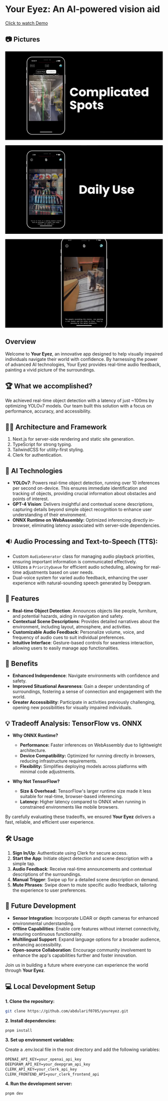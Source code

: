 # Your Eyez: An AI-powered vision aid

[Click to watch Demo](https://youtu.be/1F4wq1y6iRo&t=80s)

## 📷 Pictures

![Complicated](img/complicated.jpg)

![vending](img/vending_machine.jpg)

![Stairs](img/scan_ppl.jpg)

## Overview

Welcome to **Your Eyez**, an innovative app designed to help visually impaired individuals navigate their world with confidence. By harnessing the power of advanced AI technologies, Your Eyez provides real-time audio feedback, painting a vivid picture of the surroundings.

## 🏆 What we accomplished?

We achieved real-time object detection with a latency of just ~100ms by optimizing YOLOv7 models. Our team built this solution with a focus on performance, accuracy, and accessibility.

## 👷‍♂️ Architecture and Framework

1. Next.js for server-side rendering and static site generation.
2. TypeScript for strong typing.
3. TailwindCSS for utility-first styling.
4. Clerk for authentication.

## 🤖 AI Technologies

- **YOLOv7**: Powers real-time object detection, running over 10 inferences per second on-device. This ensures immediate identification and tracking of objects, providing crucial information about obstacles and points of interest.
- **GPT-4 Vision**: Delivers insightful and contextual scene descriptions, capturing details beyond simple object recognition to enhance user understanding of their environment.
- **ONNX Runtime on WebAssembly:** Optimized inferencing directly in-browser, eliminating latency associated with server-side dependencies.

## 🔉 Audio Processing and Text-to-Speech (TTS):

- Custom `AudioGenerator` class for managing audio playback priorities, ensuring important information is communicated effectively.
- Utilizes a `PriorityQueue` for efficient audio scheduling, allowing for real-time adjustments based on user needs.
- Dual-voice system for varied audio feedback, enhancing the user experience with natural-sounding speech generated by Deepgram.

## 🚀 Features

- **Real-time Object Detection**: Announces objects like people, furniture, and potential hazards, aiding in navigation and safety.
- **Contextual Scene Descriptions**: Provides detailed narratives about the environment, including layout, atmosphere, and activities.
- **Customizable Audio Feedback**: Personalize volume, voice, and frequency of audio cues to suit individual preferences.
- **Intuitive Interface**: Gesture-based controls for seamless interaction, allowing users to easily manage app functionalities.

## 🎯 Benefits

- **Enhanced Independence**: Navigate environments with confidence and safety.
- **Improved Situational Awareness**: Gain a deeper understanding of surroundings, fostering a sense of connection and engagement with the world.
- **Greater Accessibility**: Participate in activities previously challenging, opening new possibilities for visually impaired individuals.

## 💡 Tradeoff Analysis: TensorFlow vs. ONNX

- **Why ONNX Runtime?**

  - **Performance:** Faster inferences on WebAssembly due to lightweight architecture.
  - **Device Compatibility:** Optimized for running directly in browsers, reducing infrastructure requirements.
  - **Flexibility:** Simplifies deploying models across platforms with minimal code adjustments.

- **Why Not TensorFlow?**
  - **Size & Overhead:** TensorFlow's larger runtime size made it less suitable for real-time, browser-based inferencing.
  - **Latency:** Higher latency compared to ONNX when running in constrained environments like mobile browsers.

By carefully evaluating these tradeoffs, we ensured **Your Eyez** delivers a fast, reliable, and efficient user experience.

## 🛠️ Usage

1. **Sign In/Up**: Authenticate using Clerk for secure access.
2. **Start the App**: Initiate object detection and scene description with a simple tap.
3. **Audio Feedback**: Receive real-time announcements and contextual descriptions of the surroundings.
4. **Manual Trigger**: Swipe up for a detailed scene description on demand.
5. **Mute Phrases**: Swipe down to mute specific audio feedback, tailoring the experience to user preferences.

## 🔮 Future Development

- **Sensor Integration**: Incorporate LiDAR or depth cameras for enhanced environmental understanding.
- **Offline Capabilities**: Enable core features without internet connectivity, ensuring continuous functionality.
- **Multilingual Support**: Expand language options for a broader audience, enhancing accessibility.
- **Open-source Collaboration**: Encourage community involvement to enhance the app's capabilities further and foster innovation.

Join us in building a future where everyone can experience the world through **Your Eyez**.

## 💻 Local Development Setup

**1. Clone the repository:**

```bash
git clone https://github.com/abdularif0705/youreyez.git
```

**2. Install dependencies:**

```bash
pnpm install
```

**3. Set up environment variables:**

Create a .env.local file in the root directory and add the following variables:

```
OPENAI_API_KEY=your_openai_api_key
DEEPGRAM_API_KEY=your_deepgram_api_key
CLERK_API_KEY=your_clerk_api_key
CLERK_FRONTEND_API=your_clerk_frontend_api
```

**4. Run the development server:**

```bash
pnpm dev
```
